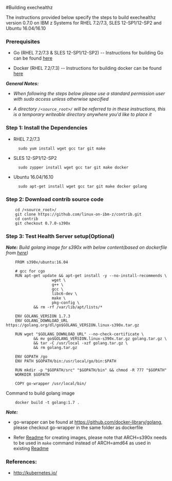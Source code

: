 #Building exechealthz

The instructions provided below specify the steps to build exechealthz version 0.7.0 on IBM z Systems for RHEL 7.2/7.3, SLES 12-SP1/12-SP2 and Ubuntu 16.04/16.10

### Prerequisites
  * Go (RHEL 7.2/7.3 & SLES 12-SP1/12-SP2)
  -- Instructions for building Go can be found [here](https://github.com/linux-on-ibm-z/docs/wiki/Building-Go-1.7)
  
  * Docker (RHEL 7.2/7.3)
     -- Instructions for building docker can be found [here](https://www.ibm.com/developerworks/linux/linux390/docker.html)

_**General Notes:**_  
* _When following the steps below please use a standard permission user with sudo access unless otherwise specified_

* _A directory `/<source_root>/` will be referred to in these instructions, this is a temporary writeable directory anywhere you'd like to place it_

###  Step 1: Install the Dependencies

* RHEL 7.2/7.3

        sudo yum install wget gcc tar git make

* SLES 12-SP1/12-SP2

        sudo zypper install wget gcc tar git make docker

* Ubuntu 16.04/16.10

        sudo apt-get install wget gcc tar git make docker golang

### Step 2: Download contrib source code

        cd /<source_root>/
        git clone https://github.com/linux-on-ibm-z/contrib.git
        cd contrib
        git checkout 0.7.0-s390x

### Step 3: Test Health Server setup(Optional)

   _**Note:** Build golang image for s390x with below content(based on dockerfile from [here](https://github.com/docker-library/golang/blob/4fd5df86eea53623b1009b3621b40a97f9f359e5/1.7/Dockerfile))_

        FROM s390x/ubuntu:16.04

        # gcc for cgo
        RUN apt-get update && apt-get install -y --no-install-recommends \
                        wget \
                        g++ \
                        gcc \
                        libc6-dev \
                        make \
                        pkg-config \
                && rm -rf /var/lib/apt/lists/*

        ENV GOLANG_VERSION 1.7.3
        ENV GOLANG_DOWNLOAD_URL https://golang.org/dl/go$GOLANG_VERSION.linux-s390x.tar.gz

        RUN wget "$GOLANG_DOWNLOAD_URL" --no-check-certificate \
                && mv go$GOLANG_VERSION.linux-s390x.tar.gz golang.tar.gz \
                && tar -C /usr/local -xzf golang.tar.gz \
                && rm golang.tar.gz

        ENV GOPATH /go
        ENV PATH $GOPATH/bin:/usr/local/go/bin:$PATH

        RUN mkdir -p "$GOPATH/src" "$GOPATH/bin" && chmod -R 777 "$GOPATH"
        WORKDIR $GOPATH

        COPY go-wrapper /usr/local/bin/

  Command to build golang image

        docker build -t golang:1.7 .

_**Note:**_

  * go-wrapper can be found at https://github.com/docker-library/golang, please checkout go-wrapper in the same folder as dockerfile

  * Refer [Readme](https://github.com/linux-on-ibm-z/contrib/tree/0.7.0-s390x/exec-healthz) for creating images, please note that ARCH=s390x needs to be used in `make` command instead of ARCH=amd64 as used in existing [Readme](https://github.com/linux-on-ibm-z/contrib/tree/0.7.0-s390x/exec-healthz)

### References:
* http://kubernetes.io/
